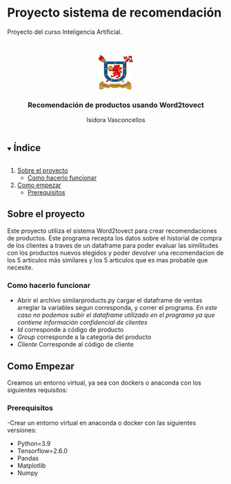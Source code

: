 # Proyecto sistema de recomendación
Proyecto del curso Inteligencia Artificial.
<!-- PROJECT LOGO -->
<br />
<p align="center">
    <img src="logo.png" alt="Logo" width="80" height="80">
  </a>

  <h3 align="center">Recomendación de productos usando Word2tovect</h3>

  <p align="center">
    Isidora Vasconcellos
  </p>
</p>



<!-- TABLE OF CONTENTS -->
<details open="open">
  <summary><h2 style="display: inline-block">Índice</h2></summary>
  <ol>
    <li>
      <a href="#Sobre-el-proyecto">Sobre el proyecto</a>
      <ul>
        <li><a href="#run">Como hacerlo funcionar</a></li>
      </ul>
    </li>
    <li>
      <a href="#Como-empezar">Como empezar</a>
      <ul>
        <li><a href="#prerequisitos">Prerequisitos</a></li>
      </ul>
    </li>
  </ol>
</details>

<!-- SOBRE EL PROYECTO -->
## Sobre el proyecto

Este proyecto utiliza el sistema Word2tovect para crear recomendaciones de productos. Este programa recepta los datos sobre el historial de compra de los clientes  a traves de un dataframe para poder evaluar las similitudes con los productos nuevos elegidos y poder devolver una recomendacion de los 5 articulos más similares y los 5 articulos que es mas probable que necesite. 

### Como hacerlo funcionar

* Abrir el archivo similarproducts.py cargar el dataframe de ventas arreglar la variables segun corresponda, y correr el programa. *En este caso no podemos subir el dataframe utilizado en el programa ya que contiene información confidencial de clientes*
* *Id* corresponde a código de producto 
* *Group* corresponde a la categoria del producto 
* *Cliente* Corresponde al código de cliente 

<!-- COMO EMPEZAR-->
## Como Empezar
Creamos un entorno virtual, ya sea con dockers o anaconda con los siguientes requisitos:

### Prerequisitos
-Crear un entorno virtual en anaconda o docker con las siguientes versiones:
* Python=3.9
* Tensorflow=2.6.0
* Pandas
* Matplotlib
* Numpy

